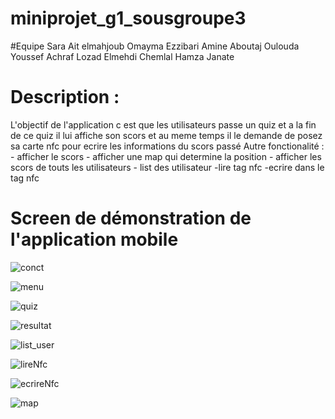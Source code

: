 # miniprojet_g1_sousgroupe3

#Equipe 
  Sara Ait elmahjoub
  Omayma Ezzibari
  Amine Aboutaj
  Oulouda Youssef
  Achraf Lozad
  Elmehdi Chemlal
  Hamza Janate
    
# Description :
L'objectif de l'application c est que les utilisateurs passe un quiz et a la fin de ce quiz il lui affiche son scors et au meme temps il le demande de posez sa carte nfc pour ecrire les informations du scors passé
Autre fonctionalité :
	- afficher le scors 
	- afficher une map qui determine la position
	- afficher les scors de touts les utilisateurs
	- list des utilisateur
  -lire tag nfc
  -ecrire dans le tag nfc
  
  
  # Screen de démonstration de l'application mobile
  
 ![conct](https://user-images.githubusercontent.com/101406507/215862948-d43a7ced-1288-477f-afea-96f47e38e0df.jpeg)
 
![menu](https://user-images.githubusercontent.com/101406507/215862966-33b202b4-ce49-4124-9f35-394df28ef406.jpeg)

![quiz](https://user-images.githubusercontent.com/101406507/215863325-9d90ae02-e8b0-4bbb-98e9-cda1b26a5993.jpeg)

![resultat](https://user-images.githubusercontent.com/101406507/215863037-edd172e8-a016-4145-9831-3314053f8a3e.jpeg)
 

![list_user](https://user-images.githubusercontent.com/101406507/215863062-0bdcdebd-cab7-4e00-8c00-8fd20c864ee3.jpeg)

![lireNfc](https://user-images.githubusercontent.com/101406507/215863097-3f9aab57-1008-4dc0-aba0-bb7acbabaf8b.jpeg)

![ecrireNfc](https://user-images.githubusercontent.com/101406507/215863210-91791aca-4679-4221-aa79-4c5ac068e242.jpeg)

![map](https://user-images.githubusercontent.com/101406507/215863346-d9266839-7fbb-4ad9-8122-65d259c744e6.jpeg)




 

 
